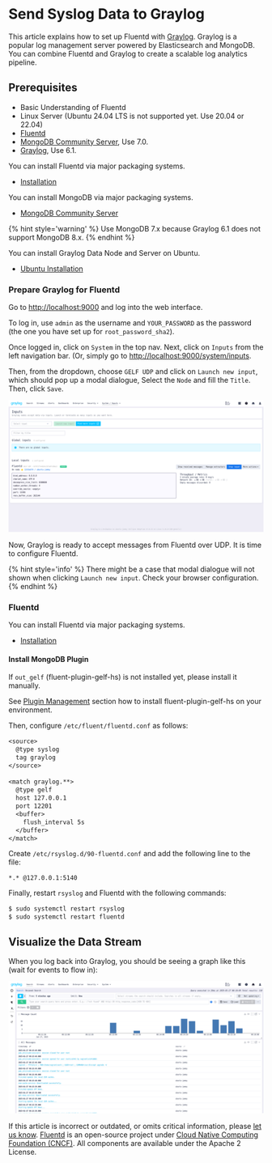# Send Syslog Data to Graylog

This article explains how to set up Fluentd with [Graylog](https://www.graylog.org). Graylog is a popular log management server powered by Elasticsearch and MongoDB. You can combine Fluentd and Graylog to create a scalable log analytics pipeline.

## Prerequisites

* Basic Understanding of Fluentd
* Linux Server (Ubuntu 24.04 LTS is not supported yet. Use 20.04 or 22.04)
* [Fluentd](https://www.fluentd.org/)
* [MongoDB Community Server](https://www.mongodb.com/try/download/community), Use 7.0.
* [Graylog](https://graylog.org/), Use 6.1.

<!-- Ubuntu 24.04LTS is not officially supported for Graylog2 6.0-->

You can install Fluentd via major packaging systems.

* [Installation](../installation/)

You can install MongoDB via major packaging systems.

* [MongoDB Community Server](https://www.mongodb.com/try/download/community)

{% hint style='warning' %}
Use MongoDB 7.x because Graylog 6.1 does not support MongoDB 8.x.
{% endhint %}

You can install Graylog Data Node and Server on Ubuntu.

* [Ubuntu Installation](https://go2docs.graylog.org/current/downloading_and_installing_graylog/ubuntu_installation.htm)

### Prepare Graylog for Fluentd

Go to [http://localhost:9000](http://localhost:9000) and log into the web interface.

To log in, use `admin` as the username and `YOUR_PASSWORD` as the password \(the one you have set up for `root_password_sha2`\).

Once logged in, click on `System` in the top nav. Next, click on `Inputs` from the left navigation bar. \(Or, simply go to [http://localhost:9000/system/inputs](http://localhost:9000/system/inputs).

Then, from the dropdown, choose `GELF UDP` and click on `Launch new input`, which should pop up a modal dialogue, Select the `Node` and fill the `Title`. Then, click `Save`.

![Graylog Inputs](../.gitbook/assets/graylog-input.png)

Now, Graylog is ready to accept messages from Fluentd over UDP. It is time to configure Fluentd.

{% hint style='info' %}
There might be a case that modal dialogue will not shown when clicking `Launch new input`. Check your browser configuration.
{% endhint %}

### Fluentd

You can install Fluentd via major packaging systems.

* [Installation](../installation/)

#### Install MongoDB Plugin

If `out_gelf` (fluent-plugin-gelf-hs) is not installed yet, please install it manually.

See [Plugin Management](../installation/post-installation-guide.md#plugin-management) section how to install fluent-plugin-gelf-hs on your environment.

Then, configure `/etc/fluent/fluentd.conf` as follows:

```text
<source>
  @type syslog
  tag graylog
</source>

<match graylog.**>
  @type gelf
  host 127.0.0.1
  port 12201
  <buffer>
    flush_interval 5s
  </buffer>
</match>
```

Create `/etc/rsyslog.d/90-fluentd.conf` and add the following line to the file:

```text
*.* @127.0.0.1:5140
```

Finally, restart `rsyslog` and Fluentd with the following commands:

```text
$ sudo systemctl restart rsyslog
$ sudo systemctl restart fluentd
```

## Visualize the Data Stream

When you log back into Graylog, you should be seeing a graph like this \(wait for events to flow in\):

![Graylog Graph](../.gitbook/assets/graylog-graph.png)

If this article is incorrect or outdated, or omits critical information, please [let us know](https://github.com/fluent/fluentd-docs-gitbook/issues?state=open). [Fluentd](http://www.fluentd.org/) is an open-source project under [Cloud Native Computing Foundation \(CNCF\)](https://cncf.io/). All components are available under the Apache 2 License.

